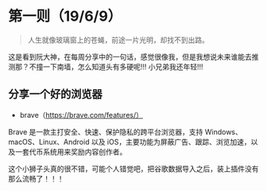 # 第一则（19/6/9）

> 人生就像玻璃窗上的苍蝇，前途一片光明，却找不到出路。

这是看到阮大神，在每周分享中的一句话，感觉很像我，但是我想说未来谁能去推测那？不撞一下南墙，怎么知道头有多硬呢!!! 小兄弟我还年轻!!!

## 分享一个好的浏览器

- brave（https://brave.com/features/）

Brave 是一款主打安全、快速、保护隐私的跨平台浏览器，支持 Windows、macOS、Linux、Android 以及 iOS，主要功能为屏蔽广告、跟踪、浏览加速，以及一套代币系统用来奖励内容创作者。

这个小狮子头真的很不错，可能个人错觉吧，把谷歌数据导入之后，装上插件没有那么流畅了！！！





